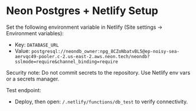 # Neon Postgres + Netlify Setup

Set the following environment variable in Netlify (Site settings → Environment variables):

- Key: `DATABASE_URL`
- Value: `postgresql://neondb_owner:npg_8CZoNbatvBL5@ep-noisy-sea-aervqc49-pooler.c-2.us-east-2.aws.neon.tech/neondb?sslmode=require&channel_binding=require`

Security note: Do not commit secrets to the repository. Use Netlify env vars or a secrets manager.

Test endpoint:

- Deploy, then open: `/.netlify/functions/db_test` to verify connectivity.
